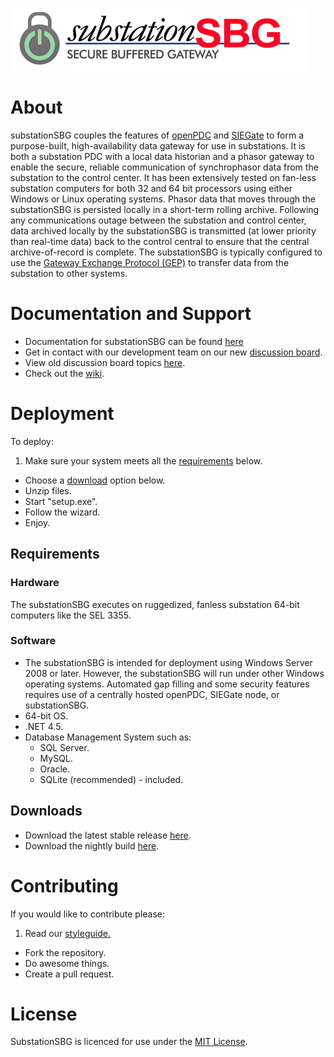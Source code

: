 ![substationSBG](https://raw.githubusercontent.com/GridProtectionAlliance/substationSBG/master/Source/Documentation/wiki/substationSBG_Logo.png)
# About
substationSBG couples the features of [openPDC](https://github.com/GridProtectionAlliance/openPDC) and [SIEGate](https://github.com/GridProtectionAlliance/SIEGate) to form a purpose-built, high-availability data gateway for use in substations. It is both a substation PDC with a local data historian and a phasor gateway to enable the secure, reliable communication of synchrophasor data from the substation to the control center. It has been extensively tested on fan-less substation computers for both 32 and 64 bit processors using either Windows or Linux operating systems.
Phasor data that moves through the substationSBG is persisted locally in a short-term rolling archive. Following any communications outage between the substation and control center, data archived locally by the substationSBG is transmitted (at lower priority than real-time data) back to the control central to ensure that the central archive-of-record is complete. The substationSBG is typically configured to use the [Gateway Exchange Protocol (GEP)](http://www.gridprotectionalliance.org/docs/products/gsf/gep-overview.pdf) to transfer data from the substation to other systems.

# Documentation and Support

* Documentation for substationSBG can be found [here](https://github.com/GridProtectionAlliance/substationSBG/blob/master/Source/Documentation/wiki/Substation_Secure_Buffered_Gateway.md)
* Get in contact with our development team on our new [discussion board](http://discussions.gridprotectionalliance.org/c/gpa-products/substation-sbg).
* View old discussion board topics [here](http://substationsbg.codeplex.com/discussions).
* Check out the [wiki](https://gridprotectionalliance.org/wiki/doku.php?id=substationsbg:overview).

# Deployment
To deploy:

1. Make sure your system meets all the [requirements](#requirements) below.
* Choose a [download](#downloads) option below.
* Unzip files.
* Start "setup.exe".
* Follow the wizard.
* Enjoy.

## Requirements
### Hardware
The substationSBG executes on ruggedized, fanless substation 64-bit computers like the SEL 3355.
### Software
* The substationSBG is intended for deployment using Windows Server 2008 or later. However, the substationSBG will run under other Windows operating systems. Automated gap filling and some security features requires use of a centrally hosted openPDC, SIEGate node, or substationSBG.
* 64-bit OS.
* .NET 4.5.
* Database Management System such as:
  * SQL Server.
  * MySQL.
  * Oracle.
  * SQLite (recommended) - included.

## Downloads
* Download the latest stable release [here](http://substationsbg.codeplex.com/downloads/get/917087).
* Download the nightly build [here](http://gridprotectionalliance.org/nightlybuilds/substationSBG/Beta/substationSBG.Installs.zip).

# Contributing
If you would like to contribute please:

1. Read our [styleguide.](https://www.gridprotectionalliance.org/docs/GPA_Coding_Guidelines_2011_03.pdf)
* Fork the repository.
* Do awesome things.
* Create a pull request.

# License
SubstationSBG is licenced for use under the [MIT License](https://opensource.org/licenses/MIT).
